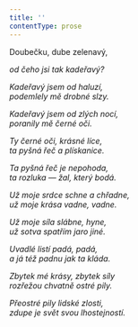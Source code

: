 ```yaml
---
title: ''
contentType: prose
---
```


Doubečku, dube zelenavý,

_od čeho jsi tak kadeřavý?_

_Kadeřavý jsem od haluzí,  
podemlely mě drobné slzy._

_Kadeřavý jsem od zlých nocí,  
poranily mě černé oči._

_Ty černé oči, krásné líce,  
ta pyšná řeč a plískanice._

_Ta pyšná řeč je nepohoda,  
ta rozluka — žal, který bodá._

_Už moje srdce schne a chřadne,  
už moje krása vadne, vadne._

_Už moje síla slábne, hyne,  
už sotva spatřím jaro jiné._

_Uvadlé listí padá, padá,  
a já též padnu jak ta kláda._

_Zbytek mé krásy, zbytek síly  
rozřežou chvatně ostré pily._

_Přeostré pily lidské zlosti,  
zdupe je svět svou lhostejností._
